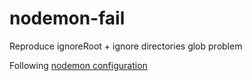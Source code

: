 # nodemon-fail
Reproduce ignoreRoot + ignore directories glob problem

Following [nodemon configuration](https://github.com/remy/nodemon/blob/master/doc/sample-nodemon.md)
